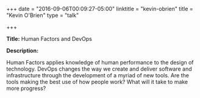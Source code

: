 +++
date = "2016-09-06T00:09:27-05:00"
linktitle = "kevin-obrien"
title = "Kevin O'Brien"
type = "talk"

+++

<div class="span-15  ">
  <div class="span-15  last ">
  <p><strong>Title:</strong>
Human Factors and DevOps
</p>

<p><strong>Description:</strong></p>

<p>
Human Factors applies knowledge of human performance to the design of technology. DevOps changes the way we create and deliver software and infrastructure through the development of a myriad of new tools. Are the tools making the best use of how people work? What will it take to make more progress?
</p>
<p>

  </div>
</div>

